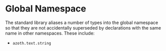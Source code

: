 # Global Namespace

The standard library aliases a number of types into the global namespace so that they are not
accidentally superseded by declarations with the same name in other namespaces. These include:

* `azoth.text.string`
